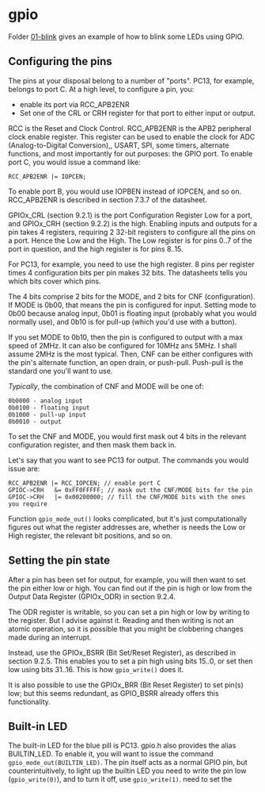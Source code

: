 # gpio

Folder [01-blink](01-blink) gives an example of how to blink some LEDs using GPIO.

## Configuring the pins

The pins at your disposal belong to a number of "ports". PC13, for example, belongs to port C. At a high level, to configure a pin, you:
* enable its port via RCC_APB2ENR
* Set one of the CRL or CRH register for that port to either input or output.

RCC is the Reset and Clock Control. RCC_APB2ENR is the APB2 peripheral clock enable register.
This register can be used to enable the clock for ADC (Analog-to-Digital Conversion),, USART, SPI, some timers, alternate functions, and most importantly for out purposes: the GPIO 
port. 
To enable port C, you would issue a command like:
```
RCC_APB2ENR |= IOPCEN;
```
To enable port B, you would use IOPBEN instead of IOPCEN, and so on. 
RCC_APB2ENR is described in section 7.3.7 of the datasheet.

GPIOx_CRL (section 9.2.1) is the port Configuration Register Low for a port, 
and GPIOx_CRH (section 9.2.2) is the high.
Enabling inputs and outputs for a pin takes 4 registers, requiring 2 32-bit registers to
configure all the pins on a port. Hence the Low and the High. The Low register is
for pins 0..7 of the port in question, and the high register is for pins 8..15.

For PC13, for example, you need to use the high register. 8 pins per register
times 4 configuration bits per pin makes 32 bits. The datasheets tells you which bits
cover which pins. 

The 4 bits comprise 2 bits for the MODE, and 2 bits for CNF (configuration). 
If MODE is 0b00, that means the pin is configured for input. Setting mode to
0b00 because analog input, 0b01 is floating input (probably what you would normally use),
and 0b10 is for pull-up (which you'd use with a button).

If you set MODE to 0b10, then the pin is configured to output with a max speed of 2MHz.
It can also be configured for 10MHz ans 5MHz. I shall assume 2MHz is the most typical. Then,
CNF can be either configures with the pin's alternate function, an open drain,
or push-pull. Push-pull is the standard one you'll want to use.

*Typically*, the combination of CNF and MODE will be one of:
```
0b0000 - analog input
0b0100 - floating input
0b1000 - pull-up input
0b0010 - output
```

To set the CNF and MODE, you would first mask out 4 bits in the relevant configuration
register, and then mask them back in.

Let's say that you want to see PC13 for output. The commands you would issue are:
```
RCC_APB2ENR |= RCC_IOPCEN; // enable port C
GPIOC->CRH   &= 0xFF0FFFFF; // mask out the CNF/MODE bits for the pin
GPIOC->CRH   |= 0x00200000; // fill the CNF/MODE bits with the ones you require
```

Function `gpio_mode_out()` looks complicated, but it's just computationally figures
out what the register addresses are, whether is needs the Low or High register,
the relevant bit positions, and so on.

## Setting the pin state

After a pin has been set for output, for example, you will then want to
set the pin either low or high. You can find out if the pin is high or low
from the Output Data Register (GPIOx_ODR) in section 9.2.4.

The ODR register is writable, so you can set a pin high or low by writing to the
register. But I advise against it. Reading and then writing is not an atomic
operation, so it is possible that you might be clobbering changes made during an interrupt.

Instead, use the GPIOx_BSRR (Bit Set/Reset Register), as described in section 9.2.5. 
This enables you to set a pin high using bits 15..0, or set then low using bits
31..16. This is how `gpio_write()` does it.

It is also possible to use the GPIOx_BRR (Bit Reset Register) to set pin(s) low;
but this seems redundant, as GPIO_BSRR already offers this functionality.

## Built-in LED

The built-in LED for the blue pill is PC13. gpio.h also provides the alias BUILTIN_LED.
To enable it, you will want to issue the command `gpio_mode_out(BUILTIN_LED)`. 
The pin itself acts as a normal GPIO pin, but counterintuitively,
to light up the builtin LED you need to write the pin low (`gpio_write(0)`),
and to turn it off, use `gpio_write(1)`. 
need to set the 

